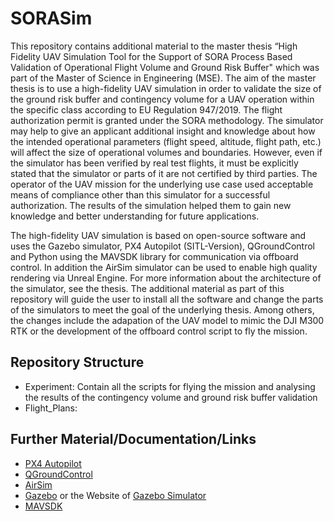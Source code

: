 # SORASim

This repository contains additional material to the master thesis “High Fidelity UAV Simulation Tool for the Support of SORA Process Based Validation of Operational Flight Volume and Ground Risk Buffer" which was part of the Master of Science in Engineering (MSE). The aim of the master thesis is to use a high-fidelity UAV simulation in order to validate the size of the ground risk buffer and contingency volume for a UAV operation within the specific class according to EU Regulation 947/2019. The flight authorization permit is granted under the SORA methodology. The simulator may help to give an applicant additional insight and knowledge about how the intended operational parameters (flight speed, altitude, flight path, etc.) will affect the size of operational volumes and boundaries. However, even if the simulator has been verified by real test flights, it must be explicitly stated that the simulator or parts of it are not certified by third parties. The operator of the UAV mission for the underlying use case used acceptable means of compliance other than this simulator for a successful authorization. The results of the simulation helped them to gain new knowledge and better understanding for future applications. 

The high-fidelity UAV simulation is based on open-source software and uses the Gazebo simulator, PX4 Autopilot (SITL-Version), QGroundControl and Python using the MAVSDK library for communication via offboard control. In addition the AirSim simulator can be used to enable high quality rendering via Unreal Engine. For more information about the architecture of the simulator, see the thesis. The additional material as part of this repository will guide the user to install all the software and change the parts of the simulators to meet the goal of the underlying thesis. Among others, the changes include the adapation of the UAV model to mimic the DJI M300 RTK or the development of the offboard control script to fly the mission. 


## Repository Structure

- Experiment: Contain all the scripts for flying the mission and analysing the results of the contingency volume and ground risk buffer validation
- Flight_Plans: 

## Further Material/Documentation/Links

- [PX4 Autopilot](https://docs.px4.io/main/en/)
- [QGroundControl](http://qgroundcontrol.com/)
- [AirSim](https://microsoft.github.io/AirSim/)
- [Gazebo](https://docs.px4.io/main/en/simulation/gazebo.html) or the Website of [Gazebo Simulator](https://gazebosim.org/home)
- [MAVSDK](https://mavsdk.mavlink.io/main/en/)